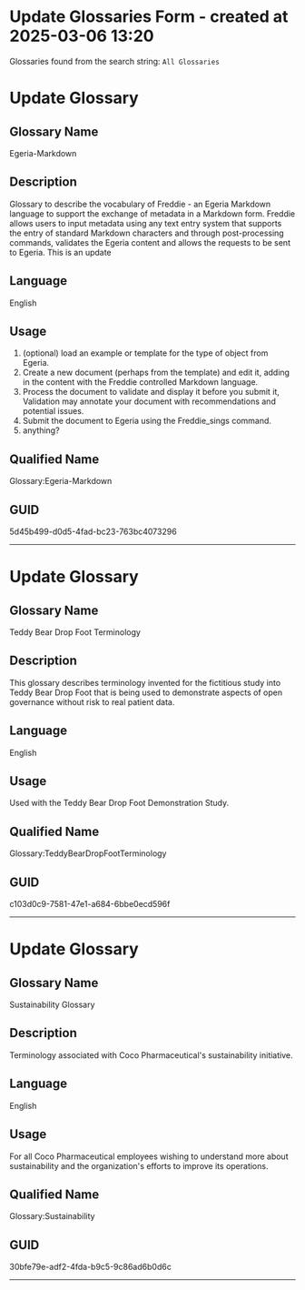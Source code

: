 # Update Glossaries Form - created at 2025-03-06 13:20
Glossaries found from the search string:  `All Glossaries`

# Update Glossary

## Glossary Name 
Egeria-Markdown

## Description
Glossary to describe the vocabulary of Freddie - an Egeria Markdown language to support the exchange of metadata in a Markdown form.
Freddie allows users to input metadata using any text entry system that supports the entry of standard Markdown characters and through post-processing
commands, validates the Egeria content and allows the requests to be sent to Egeria. This is an update

## Language
English

## Usage
1) (optional) load an example or template for the type of object from Egeria.
2) Create a new document (perhaps from the template) and edit it, adding in the content with the Freddie controlled Markdown language.
3) Process the document to validate and display it before you submit it, Validation may annotate your document with recommendations and potential issues.
4) Submit the document to Egeria using the Freddie_sings command.
5) anything?

## Qualified Name
Glossary:Egeria-Markdown

## GUID
5d45b499-d0d5-4fad-bc23-763bc4073296


---

# Update Glossary

## Glossary Name 
Teddy Bear Drop Foot Terminology

## Description
This glossary describes terminology invented for the fictitious study into Teddy Bear Drop Foot that is being used to demonstrate aspects of open governance without risk to real patient data. 

## Language
English

## Usage
Used with the Teddy Bear Drop Foot Demonstration Study.

## Qualified Name
Glossary:TeddyBearDropFootTerminology

## GUID
c103d0c9-7581-47e1-a684-6bbe0ecd596f


---

# Update Glossary

## Glossary Name 
Sustainability Glossary

## Description
Terminology associated with Coco Pharmaceutical's sustainability initiative.

## Language
English

## Usage
For all Coco Pharmaceutical employees wishing to understand more about sustainability and the organization's efforts to improve its operations.

## Qualified Name
Glossary:Sustainability

## GUID
30bfe79e-adf2-4fda-b9c5-9c86ad6b0d6c


---


